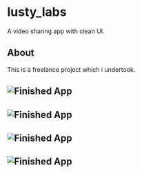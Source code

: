 # lusty_labs

A video sharing app with clean UI.

## About

This is a freelance project which i undertook.

![Finished App](https://cdn.discordapp.com/attachments/748749812303659069/748813557264678952/Screenshot_20200828-132717.jpg)
---
![Finished App](https://cdn.discordapp.com/attachments/748749812303659069/748849777663541319/Screenshot_20200828-155115.jpg)
---
![Finished App](https://cdn.discordapp.com/attachments/748749812303659069/748887554299789352/Screenshot_20200828-182122.jpg)
---
![Finished App](https://media.discordapp.net/attachments/748749812303659069/749165326536540160/Screenshot_20200829-124509.jpg?width=297&height=660)
---


